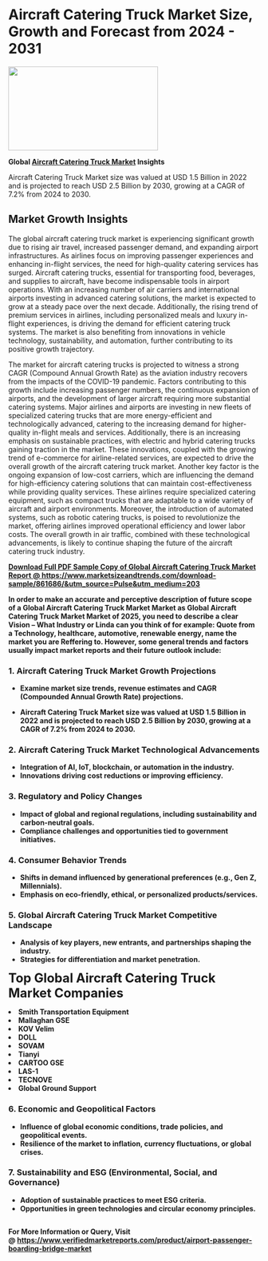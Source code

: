 <H1>Aircraft Catering Truck Market Size, Growth and Forecast from 2024 - 2031</H1><img class="aligncenter size-medium wp-image-584254" src="https://thirdeyenews.in/wp-content/uploads/2024/09/Global-Market-Research-300x168.jpeg" alt="" width="300" height="168" /><p><strong>Global&nbsp;<a href="https://www.marketsizeandtrends.com/download-sample/861686/&amp;utm_source=Pulse&amp;utm_medium=203">Aircraft Catering Truck Market</a> Insights</strong></p><p>Aircraft Catering Truck Market size was valued at USD 1.5 Billion in 2022 and is projected to reach USD 2.5 Billion by 2030, growing at a CAGR of 7.2% from 2024 to 2030.</p><p><h2>Market Growth Insights</h2> <p>The global aircraft catering truck market is experiencing significant growth due to rising air travel, increased passenger demand, and expanding airport infrastructures. As airlines focus on improving passenger experiences and enhancing in-flight services, the need for high-quality catering services has surged. Aircraft catering trucks, essential for transporting food, beverages, and supplies to aircraft, have become indispensable tools in airport operations. With an increasing number of air carriers and international airports investing in advanced catering solutions, the market is expected to grow at a steady pace over the next decade. Additionally, the rising trend of premium services in airlines, including personalized meals and luxury in-flight experiences, is driving the demand for efficient catering truck systems. The market is also benefiting from innovations in vehicle technology, sustainability, and automation, further contributing to its positive growth trajectory.</p> <p><strong><a href="#"></a></strong></p> <p>The market for aircraft catering trucks is projected to witness a strong CAGR (Compound Annual Growth Rate) as the aviation industry recovers from the impacts of the COVID-19 pandemic. Factors contributing to this growth include increasing passenger numbers, the continuous expansion of airports, and the development of larger aircraft requiring more substantial catering systems. Major airlines and airports are investing in new fleets of specialized catering trucks that are more energy-efficient and technologically advanced, catering to the increasing demand for higher-quality in-flight meals and services. Additionally, there is an increasing emphasis on sustainable practices, with electric and hybrid catering trucks gaining traction in the market. These innovations, coupled with the growing trend of e-commerce for airline-related services, are expected to drive the overall growth of the aircraft catering truck market. Another key factor is the ongoing expansion of low-cost carriers, which are influencing the demand for high-efficiency catering solutions that can maintain cost-effectiveness while providing quality services. These airlines require specialized catering equipment, such as compact trucks that are adaptable to a wide variety of aircraft and airport environments. Moreover, the introduction of automated systems, such as robotic catering trucks, is poised to revolutionize the market, offering airlines improved operational efficiency and lower labor costs. The overall growth in air traffic, combined with these technological advancements, is likely to continue shaping the future of the aircraft catering truck industry. <p><strong><a href="#"></p><p><span class=""><strong>Download Full PDF Sample Copy of Global Aircraft Catering Truck Market Report</strong> @ <a href="https://www.marketsizeandtrends.com/download-sample/861686/&amp;utm_source=Pulse&amp;utm_medium=203" target="_blank">https://www.marketsizeandtrends.com/download-sample/861686/&amp;utm_source=Pulse&amp;utm_medium=203</a></span></p><p>In order to make an accurate and perceptive description of future scope of a Global&nbsp;Aircraft Catering Truck Market Market as Global&nbsp;Aircraft Catering Truck Market Market of 2025, you need to describe a clear Vision &ndash; What Industry or Linda can you think of for example: Quote from a Technology, healthcare, automotive, renewable energy, name the market you are Reffering to. However, some general trends and factors usually impact market reports and their future outlook include:</p><h3>1.&nbsp;<strong>Aircraft Catering Truck Market Growth Projections</strong></h3><ul><li>Examine market size trends, revenue estimates and CAGR (Compounded Annual Growth Rate) projections.</li><li><p>Aircraft Catering Truck Market size was valued at USD 1.5 Billion in 2022 and is projected to reach USD 2.5 Billion by 2030, growing at a CAGR of 7.2% from 2024 to 2030.</p></li></ul><h3>2.&nbsp;<strong>Aircraft Catering Truck Market Technological Advancements</strong></h3><ul><li>Integration of AI, IoT, blockchain, or automation in the industry.</li><li>Innovations driving cost reductions or improving efficiency.</li></ul><h3>3.&nbsp;<strong>Regulatory and Policy Changes</strong></h3><ul><li>Impact of global and regional regulations, including sustainability and carbon-neutral goals.</li><li>Compliance challenges and opportunities tied to government initiatives.</li></ul><h3>4.&nbsp;<strong>Consumer Behavior Trends</strong></h3><ul><li>Shifts in demand influenced by generational preferences (e.g., Gen Z, Millennials).</li><li>Emphasis on eco-friendly, ethical, or personalized products/services.</li></ul><h3>5.&nbsp;<strong>Global Aircraft Catering Truck Market Competitive Landscape</strong></h3><ul><li>Analysis of key players, new entrants, and partnerships shaping the industry.</li><li>Strategies for differentiation and market penetration.</li></ul><p data-pm-slice="1 1 []"><span style="color: inherit; font-family: inherit; font-size: 25px;">Top Global Aircraft Catering Truck Market Companies</span></p><div class="" data-test-id=""><p><li>Smith Transportation Equipment</li><li> Mallaghan GSE</li><li> KOV Velim</li><li> DOLL</li><li> SOVAM</li><li> Tianyi</li><li> CARTOO GSE</li><li> LAS-1</li><li> TECNOVE</li><li> Global Ground Support</li></p></div><h3>6.&nbsp;<strong>Economic and Geopolitical Factors</strong></h3><ul><li>Influence of global economic conditions, trade policies, and geopolitical events.</li><li>Resilience of the market to inflation, currency fluctuations, or global crises.</li></ul><h3>7.&nbsp;<strong>Sustainability and ESG (Environmental, Social, and Governance)</strong></h3><ul><li>Adoption of sustainable practices to meet ESG criteria.</li><li>Opportunities in green technologies and circular economy principles.</li></ul><h2><strong style="font-size: 14px;">For More Information or Query, Visit @&nbsp;</strong><a style="background-color: #ffffff; font-size: 14px;" href="https://www.marketsizeandtrends.com/report/aircraft-catering-truck-market/" target="_blank">https://www.verifiedmarketreports.com/product/airport-passenger-boarding-bridge-market</a></h2>
